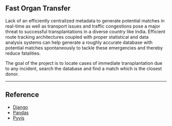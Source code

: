 ## Fast Organ Transfer

Lack of an efficiently centralized metadata to generate potential matches in real-time as well as transport issues and traffic congestions pose a major threat to successful transplantations in a diverse country like India. Efficient route tracking architectures coupled with proper statistical and data analysis systems can help generate a roughly accurate database with potential matches spontaneously to tackle these emergencies and thereby reduce fatalities.

The goal of the project is to locate cases of immediate transplantation due to any incident, search the database and find a match which is the closest donor.

---

## Reference

* [Django](https://docs.djangoproject.com/en/4.0/)
* [Pandas](https://pandas.pydata.org/docs/user_guide/index.html)
* [Pyvis](https://pyvis.readthedocs.io/en/latest/index.html)
